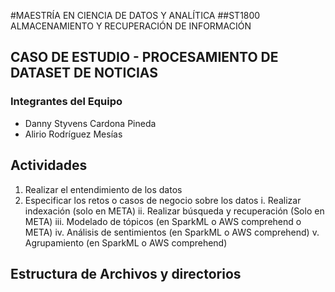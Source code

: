 #MAESTRÍA EN CIENCIA DE DATOS Y ANALÍTICA
##ST1800 ALMACENAMIENTO Y RECUPERACIÓN DE INFORMACIÓN
## CASO DE ESTUDIO - PROCESAMIENTO DE DATASET DE NOTICIAS

### Integrantes del Equipo
- Danny Styvens Cardona Pineda
- Alirio Rodríguez Mesías
## Actividades
1.	Realizar el entendimiento de los datos
2.	Especificar los retos o casos de negocio sobre los datos
  i.	Realizar indexación (solo en META) 
  ii.	Realizar búsqueda y recuperación (Solo en META)
  iii.	Modelado de tópicos (en SparkML o AWS comprehend o META)
  iv.	Análisis de sentimientos (en SparkML o AWS comprehend)
  v.	Agrupamiento (en SparkML o AWS comprehend)

## Estructura de Archivos y directorios
